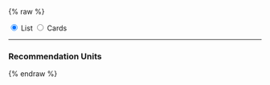 ---
---

{% raw %}
<style>
  .btn-group * {
    box-shadow: none !important;
  }
</style>
<section>
  <div id="widget-radio-group" class="btn-group" role="group">
    <input type="radio" class="btn-check" name="widget" value="list" id="widget-radio-list" autocomplete="off" checked>
    <label class="btn btn-outline-primary" for="widget-radio-list">List</label>
    <input type="radio" class="btn-check" name="widget" value="cards" id="widget-radio-cards" autocomplete="off">
    <label class="btn btn-outline-primary" for="widget-radio-cards">Cards</label>
  </div>
</section>
<script>
  const radioGroup = document.querySelector('#widget-radio-group');
  radioGroup.addEventListener('change', event => {
    const value = window.selectedWidget = event.target.value;
    window.onSelectWidget && window.onSelectWidget(value);
  });
  for (const radio of radioGroup.querySelectorAll('input[type="radio"]')) {
    if (radio.checked) {
      window.selectedWidget = radio.value;
      break;
    }
  }
</script>
<hr>
<section style="margin-right: 100px;">
  <h3>Recommendation Units</h3>
  <miso-unit>
  </miso-unit>
</section>
<script>
MisoClient.plugins.use('std:ui');
const client = new MisoClient('...');
const unit = client.units.get();
unit.useApi('user_to_products', { rows: 6 });
unit.useWidget(window.selectedWidget);
window.onSelectWidget = value => unit.useWidget(value);
unit.on('event', ({ type, productIds }) => {
  const color = type === 'impression' ? 'primary' : type === 'viewable' ? 'success' : type === 'click' ? 'danger' : 'secondary';
  window.helpers.ui.alert(`[${type}] ${productIds.join(', ')}`, { color });
});
unit.start();
</script>
{% endraw %}
